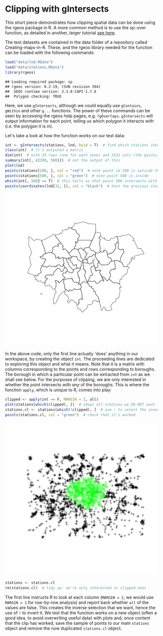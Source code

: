 # Clipping with gIntersects

This short piece demonstrates how clipping spatial data can be done using the 
rgeos package in R. A more common method is to use the sp::over function, 
as detailed in another, larger tutorial [see here](https://github.com/Robinlovelace/Creating-maps-in-R/blob/master/intro-spatial-rl.pdf?raw=true).

The test datasets are contained in the data folder of a 
repository called Creating-maps-in-R. These, and the rgeos library
needed for the function can be loaded with the 
following commands:


```r
load("data/lnd.RData")
load("data/stations.RData")
library(rgeos)
```

```
## Loading required package: sp
## rgeos version: 0.2-19, (SVN revision 394)
##  GEOS runtime version: 3.3.8-CAPI-1.7.8 
##  Polygon checking: TRUE
```


Here, we use `gIntersects`,
although we could equally use 
`gContains`, `gWithin` and other `g...` functions. 
The power of these commands can be seen by accessing the 
rgeos help pages, e.g. `?gOverlaps`.
`gIntersects` will output information for each point, telling us which 
polygon it interacts with (i.e. the polygon it is in).

Let's take a look at how the function works on our test data:


```r
int <- gIntersects(stations, lnd, byid = T)  # find which stations intersect 
class(int)  # it's outputed a matrix
dim(int)  # with 33 rows (one for each zone) and 2532 cols (the points)
summary(int[, c(200, 500)])  # not the output of this
plot(lnd)
points(stations[200, ], col = "red")  # note point id 200 is outside the zones
points(stations[500, ], col = "green")  # note point 500 is inside
which(int[, 500] == T)  # this tells us that point 500 intersects with zone 32
points(coordinates(lnd[32, ]), col = "black")  # test the previous statement
```

![plot of chunk Identifying and plotting individual stations](figure/Identifying_and_plotting_individual_stations.png) 


In the above code, only the first line actually 'does' anything
in our workspace, by creating the object `int`. The proceeding 
lines are dedicated to exploring this object and what it means. 
Note that it is a matrix with columns corresponding to the points and 
rows corresponding to boroughs. The borough in which a particular 
point can be extracted from `int` as we shall see below.
For the purposes of clipping, we are only interested in whether
the point intersects with _any_ of the boroughs. This is where the 
function `apply`, which is unique to R, comes into play:


```r
clipped <- apply(int == F, MARGIN = 2, all)
plot(stations[which(clipped), ])  # shows all stations we DO NOT want
stations.cl <- stations[which(!clipped), ]  # use ! to select the invers
points(stations.cl, col = "green")  # check that it's worked
```

![plot of chunk Clipped points (within London boroughs)](figure/Clipped_points__within_London_boroughs_.png) 

```r
stations <- stations.cl
rm(stations.cl)  # tidy up: we're only interested in clipped ones
```


The first line instructs R to look at each column (`MARGIN = 2`, we would use
`MARGIN = 1` for row-by-row analysis) and report back whether `all` of the values are
false. This creates the inverse selection that we want, hence the use of `!` to invert it.
We test that the function works on a new object (often a good idea, to avoid overwriting 
useful data) with plots and, once content that the clip has worked, save the sample of 
points to our main `stations` object and remove the now duplicated `stations.cl` object.
